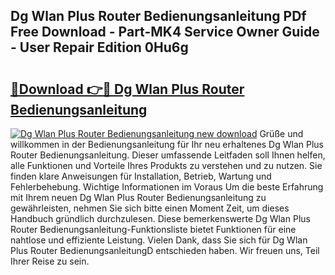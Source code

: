 ## Dg Wlan Plus Router Bedienungsanleitung PDf Free Download - Part-MK4 Service Owner Guide - User Repair Edition 0Hu6g

# <h2><a href="http://df2cv7w.blite.top/?on=Dg+Wlan+Plus+Router+Bedienungsanleitung">🔗Download 👉🔴 Dg Wlan Plus Router Bedienungsanleitung</a></h2>

[![Dg Wlan Plus Router Bedienungsanleitung new download](https://i.imgur.com/lujVjoI.png)](http://df2cv7w.blite.top/?on=Dg+Wlan+Plus+Router+Bedienungsanleitung)
Grüße und willkommen in der Bedienungsanleitung für Ihr neu erhaltenes Dg Wlan Plus Router Bedienungsanleitung. Dieser umfassende Leitfaden soll Ihnen helfen, alle Funktionen und Vorteile Ihres Produkts zu verstehen und zu nutzen. Sie finden klare Anweisungen für Installation, Betrieb, Wartung und Fehlerbehebung. Wichtige Informationen im Voraus Um die beste Erfahrung mit Ihrem neuen Dg Wlan Plus Router Bedienungsanleitung zu gewährleisten, nehmen Sie sich bitte einen Moment Zeit, um dieses Handbuch gründlich durchzulesen. Diese bemerkenswerte Dg Wlan Plus Router Bedienungsanleitung-Funktionsliste bietet Funktionen für eine nahtlose und effiziente Leistung. Vielen Dank, dass Sie sich für Dg Wlan Plus Router BedienungsanleitungD entschieden haben. Wir freuen uns, Teil Ihrer Reise zu sein.
